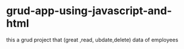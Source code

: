 # grud-app-using-javascript-and-html

this a grud project that (great ,read, ubdate,delete) data of employees

